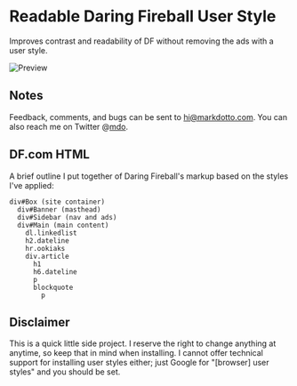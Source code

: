 # Readable Daring Fireball User Style
Improves contrast and readability of DF without removing the ads with a user style.

<img src="https://github.com/markdotto/mdo-df-css/raw/master/screenshot.png" alt="Preview" />

## Notes
Feedback, comments, and bugs can be sent to [hi@markdotto.com][1]. You can also reach me on Twitter @[mdo][2].

## DF.com HTML
A brief outline I put together of Daring Fireball's markup based on the styles I've applied:

    div#Box (site container)
      div#Banner (masthead)
      div#Sidebar (nav and ads)
      div#Main (main content)
        dl.linkedlist
        h2.dateline
        hr.ookiaks
        div.article
          h1
          h6.dateline
          p
          blockquote
            p

## Disclaimer
This is a quick little side project. I reserve the right to change anything at anytime, so keep that in mind when installing. I cannot offer technical support for installing user styles either; just Google for "[browser] user styles" and you should be set.

[1]: mailto:hi@markdotto.com?subject=HelvetiPaper     "Email Mark"
[2]: http://twitter.com/mdo                           "Mark Otto on Twitter"